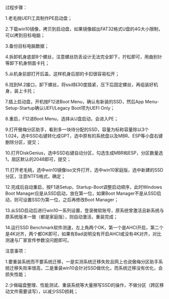过程步骤：

1.老毛桃UEFI工具制作PE启动盘；

2.下载win10镜像，拷贝到启动盘，如果镜像超出FAT32格式U盘的4G大小限制，可以拷到目标电脑；

3.备份目标电脑数据；

4.拆卸机身底部8个螺丝，注意螺丝防丢设计无法完全卸下，拧松即可，用曲别针等卸下机身侧面卡托；

5.从机身前部打开后盖，这样机身后部的卡扣很容易松开；

6.找到M.2接口，卸下螺丝，将ssd斜30度插紧，压下后固定螺丝，再组装好机身，装上卡托；

7.插上启动盘，开机按F12进Boot Menu，确认有新装的SSD，然后App Menu-Setup-Startup确认UEFI/Legacy Boot项为UEFI Only；

8.重启，F12进Boot Menu，选择从U盘启动，会进入PE；

9.打开傲梅分区助手，看到多一块待分配的SSD，容量为标称容量除以3个1.024，选中SSD右键转化成GPT，选中原有的系统盘以及MBR、ESP等小盘右键删除分区，提交；

10.打开DiskGenius，选中SSD右键自动分区，勾选生成MBR和ESP，分区数量选1，扇区默认的2048即可，提交；

11.打开老毛桃，选中win10镜像iso文件打开，选中win10家庭版，选中新建的SSD分区，注意NTFS格式，确定；

12.完成后自动重启，按F1进Setup，Startup-Boot调整启动顺序，此时Windows Boot Manager应是从SSD启动，放在第一位，如果Boot Manager不是从SSD启动，则可设置SSD为第一位，之后再修改Boot Manager；

13.从SSD启动后进行win10一系列设置，登录微软账号，原系统曾激活且新系统与原系统版本一致（都是家庭版），则自动激活，重装完成；

14.运行SSD Benchmark软件测速，左上角两个OK，第一个是AHCI开启，第二个是4K对齐，两个都OK即可，如果有Bad说明没有开启AHCI或没有4K对齐，对比测速与厂家宣传参数没问题即可。



注意事项：

1.要重装系统而不要系统迁移，一是实测系统迁移失败且网上也说傲梅分区助手系统迁移失败率很高，二是重装win10会针对SSD做优化，而系统迁移没有优化，会损失性能；

2.少做磁盘整理、性能测试、重装系统等大量擦写SSD的操作，不做分区（跨区移动文件需要读写），以减少SSD损耗；

